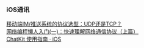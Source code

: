 ### iOS通讯

[移动端IM/推送系统的协议选型：UDP还是TCP？](http://www.52im.net/thread-33-1-1.html)  
[网络编程懒人入门(一)：快速理解网络通信协议（上篇）](http://www.52im.net/thread-1095-1-1.html)  
[ChatKit 使用指南 · iOS](https://leancloud.cn/docs/chatkit-ios.html)  
